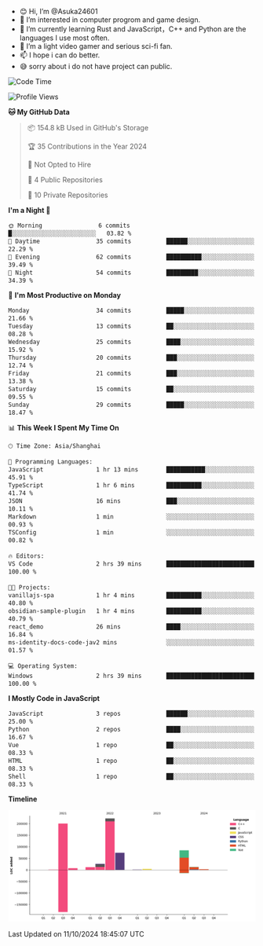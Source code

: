 - 😊 Hi, I’m @Asuka24601
- 👀 I’m interested in computer progrom and game design.
- 🌱 I’m currently learning Rust and JavaScript，C++ and Python are the languages I use most often.
- 💞️ I’m a light video gamer and serious sci-fi fan.
- 📫 I hope i can do better.
- 😅 sorry about i do not have project can public.

<!--START_SECTION:waka-->
![Code Time](http://img.shields.io/badge/Code%20Time-687%20hrs%2024%20mins-blue)

![Profile Views](http://img.shields.io/badge/Profile%20Views-0-blue)

**🐱 My GitHub Data** 

> 📦 154.8 kB Used in GitHub's Storage 
 > 
> 🏆 35 Contributions in the Year 2024
 > 
> 🚫 Not Opted to Hire
 > 
> 📜 4 Public Repositories 
 > 
> 🔑 10 Private Repositories 
 > 
**I'm a Night 🦉** 

```text
🌞 Morning                6 commits           █░░░░░░░░░░░░░░░░░░░░░░░░   03.82 % 
🌆 Daytime                35 commits          ██████░░░░░░░░░░░░░░░░░░░   22.29 % 
🌃 Evening                62 commits          ██████████░░░░░░░░░░░░░░░   39.49 % 
🌙 Night                  54 commits          █████████░░░░░░░░░░░░░░░░   34.39 % 
```
📅 **I'm Most Productive on Monday** 

```text
Monday                   34 commits          █████░░░░░░░░░░░░░░░░░░░░   21.66 % 
Tuesday                  13 commits          ██░░░░░░░░░░░░░░░░░░░░░░░   08.28 % 
Wednesday                25 commits          ████░░░░░░░░░░░░░░░░░░░░░   15.92 % 
Thursday                 20 commits          ███░░░░░░░░░░░░░░░░░░░░░░   12.74 % 
Friday                   21 commits          ███░░░░░░░░░░░░░░░░░░░░░░   13.38 % 
Saturday                 15 commits          ██░░░░░░░░░░░░░░░░░░░░░░░   09.55 % 
Sunday                   29 commits          █████░░░░░░░░░░░░░░░░░░░░   18.47 % 
```


📊 **This Week I Spent My Time On** 

```text
🕑︎ Time Zone: Asia/Shanghai

💬 Programming Languages: 
JavaScript               1 hr 13 mins        ███████████░░░░░░░░░░░░░░   45.91 % 
TypeScript               1 hr 6 mins         ██████████░░░░░░░░░░░░░░░   41.74 % 
JSON                     16 mins             ███░░░░░░░░░░░░░░░░░░░░░░   10.11 % 
Markdown                 1 min               ░░░░░░░░░░░░░░░░░░░░░░░░░   00.93 % 
TSConfig                 1 min               ░░░░░░░░░░░░░░░░░░░░░░░░░   00.82 % 

🔥 Editors: 
VS Code                  2 hrs 39 mins       █████████████████████████   100.00 % 

🐱‍💻 Projects: 
vanillajs-spa            1 hr 4 mins         ██████████░░░░░░░░░░░░░░░   40.80 % 
obsidian-sample-plugin   1 hr 4 mins         ██████████░░░░░░░░░░░░░░░   40.79 % 
react_demo               26 mins             ████░░░░░░░░░░░░░░░░░░░░░   16.84 % 
ms-identity-docs-code-jav2 mins              ░░░░░░░░░░░░░░░░░░░░░░░░░   01.57 % 

💻 Operating System: 
Windows                  2 hrs 39 mins       █████████████████████████   100.00 % 
```

**I Mostly Code in JavaScript** 

```text
JavaScript               3 repos             ██████░░░░░░░░░░░░░░░░░░░   25.00 % 
Python                   2 repos             ████░░░░░░░░░░░░░░░░░░░░░   16.67 % 
Vue                      1 repo              ██░░░░░░░░░░░░░░░░░░░░░░░   08.33 % 
HTML                     1 repo              ██░░░░░░░░░░░░░░░░░░░░░░░   08.33 % 
Shell                    1 repo              ██░░░░░░░░░░░░░░░░░░░░░░░   08.33 % 
```



**Timeline**

![Lines of Code chart](https://raw.githubusercontent.com/Asuka24601/Asuka24601/main/assets/bar_graph.png)


 Last Updated on 11/10/2024 18:45:07 UTC
<!--END_SECTION:waka-->
